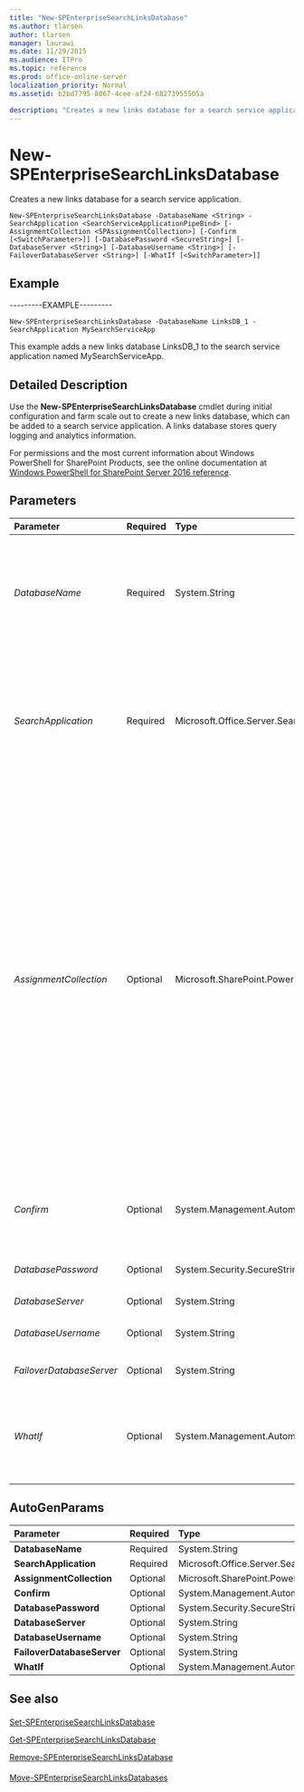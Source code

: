 ```yaml
---
title: "New-SPEnterpriseSearchLinksDatabase"
ms.author: tlarsen
author: tlarsen
manager: laurawi
ms.date: 11/29/2015
ms.audience: ITPro
ms.topic: reference
ms.prod: office-online-server
localization_priority: Normal
ms.assetid: b2bd7795-8067-4cee-af24-68273955505a

description: "Creates a new links database for a search service application."
---
```


# New-SPEnterpriseSearchLinksDatabase

Creates a new links database for a search service application.
  
```
New-SPEnterpriseSearchLinksDatabase -DatabaseName <String> -SearchApplication <SearchServiceApplicationPipeBind> [-AssignmentCollection <SPAssignmentCollection>] [-Confirm [<SwitchParameter>]] [-DatabasePassword <SecureString>] [-DatabaseServer <String>] [-DatabaseUsername <String>] [-FailoverDatabaseServer <String>] [-WhatIf [<SwitchParameter>]]

```

## Example

---------EXAMPLE---------
  
```
New-SPEnterpriseSearchLinksDatabase -DatabaseName LinksDB_1 -SearchApplication MySearchServiceApp 
```

This example adds a new links database LinksDB_1 to the search service application named MySearchServiceApp.
  
## Detailed Description

Use the **New-SPEnterpriseSearchLinksDatabase** cmdlet during initial configuration and farm scale out to create a new links database, which can be added to a search service application. A links database stores query logging and analytics information. 
  
For permissions and the most current information about Windows PowerShell for SharePoint Products, see the online documentation at [Windows PowerShell for SharePoint Server 2016 reference](https://go.microsoft.com/fwlink/p/?LinkId=671715). 
  
## Parameters

|**Parameter**|**Required**|**Type**|**Description**|
|:-----|:-----|:-----|:-----|
| _DatabaseName_ <br/> |Required  <br/> |System.String  <br/> |Specifies the links database to obtain. The type must be a valid GUID, in the form 12345678-90ab-cdef-1234-567890bcdefgh; a valid name of a LinksStore object, in the form LinksStore1; or an instance of a valid LinksStore object.  <br/> |
| _SearchApplication_ <br/> |Required  <br/> |Microsoft.Office.Server.Search.Cmdlet.SearchServiceApplicationPipeBind  <br/> |Specifies the search application that contains the links database. The type must be a valid GUID, in the form 12345678-90ab-cdef-1234-567890bcdefgh; a valid search application name (for example, SearchApp1); or an instance of a valid SearchServiceApplication object.  <br/> |
| _AssignmentCollection_ <br/> |Optional  <br/> |Microsoft.SharePoint.PowerShell.SPAssignmentCollection  <br/> |Manages objects for the purpose of proper disposal. Use of objects, such as **SPWeb** or **SPSite**, can use large amounts of memory and use of these objects in Windows PowerShell scripts requires proper memory management. Using the **SPAssignment** object, you can assign objects to a variable and dispose of the objects after they are needed to free up memory. When **SPWeb**, **SPSite**, or **SPSiteAdministration** objects are used, the objects are automatically disposed of if an assignment collection or the **Global** parameter is not used.  <br/> > [!NOTE]> When the **Global** parameter is used, all objects are contained in the global store. If objects are not immediately used, or disposed of by using the **Stop-SPAssignment** command, an out-of-memory scenario can occur.           |
| _Confirm_ <br/> |Optional  <br/> |System.Management.Automation.SwitchParameter  <br/> |Prompts you for confirmation before executing the command. For more information, type the following command: **get-help about_commonparameters** <br/> |
| _DatabasePassword_ <br/> |Optional  <br/> |System.Security.SecureString  <br/> |Specifies the password of the account to connect to the database.  <br/> |
| _DatabaseServer_ <br/> |Optional  <br/> |System.String  <br/> |Specifies the server to use for the host SQL database.  <br/> |
| _DatabaseUsername_ <br/> |Optional  <br/> |System.String  <br/> |Specifies the name of the account to connect to the database.  <br/> |
| _FailoverDatabaseServer_ <br/> |Optional  <br/> |System.String  <br/> |Specifies the server to use for failover in the case of SQL Server mirroring.  <br/> |
| _WhatIf_ <br/> |Optional  <br/> |System.Management.Automation.SwitchParameter  <br/> |Displays a message that describes the effect of the command instead of executing the command. For more information, type the following command: **get-help about_commonparameters** <br/> |
   
## AutoGenParams

|**Parameter**|**Required**|**Type**|**Description**|
|:-----|:-----|:-----|:-----|
|**DatabaseName** <br/> |Required  <br/> |System.String  <br/> ||
|**SearchApplication** <br/> |Required  <br/> |Microsoft.Office.Server.Search.Cmdlet.SearchServiceApplicationPipeBind  <br/> ||
|**AssignmentCollection** <br/> |Optional  <br/> |Microsoft.SharePoint.PowerShell.SPAssignmentCollection  <br/> ||
|**Confirm** <br/> |Optional  <br/> |System.Management.Automation.SwitchParameter  <br/> ||
|**DatabasePassword** <br/> |Optional  <br/> |System.Security.SecureString  <br/> ||
|**DatabaseServer** <br/> |Optional  <br/> |System.String  <br/> ||
|**DatabaseUsername** <br/> |Optional  <br/> |System.String  <br/> ||
|**FailoverDatabaseServer** <br/> |Optional  <br/> |System.String  <br/> ||
|**WhatIf** <br/> |Optional  <br/> |System.Management.Automation.SwitchParameter  <br/> ||
   
## See also

#### 

[Set-SPEnterpriseSearchLinksDatabase](set-spenterprisesearchlinksdatabase.md)
  
[Get-SPEnterpriseSearchLinksDatabase](get-spenterprisesearchlinksdatabase.md)
  
[Remove-SPEnterpriseSearchLinksDatabase](remove-spenterprisesearchlinksdatabase.md)
#### 

[Move-SPEnterpriseSearchLinksDatabases](move-spenterprisesearchlinksdatabases.md)

